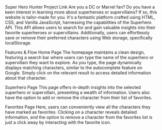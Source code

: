 Super Hero Hunter
Project Link
Are you a DC or Marvel fan? Do you have a keen interest in learning more about superheroes or supervillains? If so, this website is tailor-made for you. It's a fantastic platform crafted using HTML, CSS, and Vanilla JavaScript, harnessing the capabilities of the Superhero API. This API allows users to search for and gain valuable insights into their favorite superheroes or supervillains. Additionally, users can effortlessly save or remove their preferred characters using Web storage, specifically localStorage.

Features & Flow
Home Page
The homepage maintains a clean design, featuring a search bar where users can type the name of the superhero or supervillain they want to explore. As you type, the page dynamically displays matching characters, similar to the autocomplete feature on Google. Simply click on the relevant result to access detailed information about that character.

Superhero Page
This page offers in-depth insights into the selected superhero or supervillain, presenting a wealth of information. Users also have the option to add or remove the character from their list of favorites.

Favorites Page
Here, users can conveniently view all the characters they have marked as favorites. Clicking on a character reveals detailed information, and the option to remove a character from the favorites list is just a click away by interacting with the favorite icon.